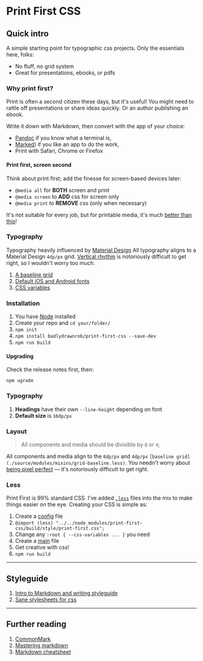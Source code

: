 # Print First CSS



## Quick intro

A simple starting point for typographic css projects. Only the essentials here, folks:

- No fluff, no grid system
- Great for presentations, ebooks, or pdfs


### Why print first?

Print is often a second citizen these days, but it's useful! You might need to rattle off presentations or share ideas quickly. Or an author publishing an ebook.

Write it down with Markdown, then convert with the app of your choice:

- [Pandoc](https://pandoc.org) if you know what a terminal is,
- [Marked](http://marked2app.com)) if you like an app to do the work,
- Print with Safari, Chrome or Firefox

#### Print first, screen second

Think about print first; add the finesse for screen-based devices later:

- `@media all` for **BOTH** screen and print
- `@media screen` to **ADD** css for screen only
- `@media print` to **REMOVE** css (only when necessary)

It's not suitable for every job, but for printable media, it's much [better than this](https://flyingdogcreative.com/why-your-web-pages-print-badly-and-how-to-fix-them/)!




### Typography

Typography heavily influenced by [Material Design](https://material.io/design/typography/the-type-system.html) All typography aligns to a Material Design `4dp/px` grid. [Vertical rhythm](http://webtypography.net/2.2.2) is notoriously difficult to get right, so I wouldn't worry too much.

1. [A baseline grid](./source/style/modules/mixins/grid-baseline.less)
2. [Default iOS and Android fonts](./source/style/modules/variables/typography.less)
3. [CSS variables](./source/style/modules/variables/_root.less)



### Installation

1. You have [Node](https://nodejs.org/en/) installed
2. Create your repo and `cd your/folder/`
3. `npm init` 
4. `npm install badlydrawnrob/print-first-css --save-dev`
5. `npm run build`

#### Upgrading

Check the release notes first, then:

`npm ugrade`




### Typography

1. **Headings** have their own `--line-height` depending on font
2. **Default size** is `16dp/px`




### Layout

> All components and media should be divisible by `8` or `4`;

All components and media align to the `8dp/px` and `4dp/px` `[baseline grid](./source/modules/mixins/grid-baseline.less)`. You needn't worry about [being pixel perfect](http://webtypography.net/2.2.2) — it's notoriously difficult to get right.




### Less

Print First is 99% standard CSS. I've added [`.less`](http://lesscss.org) files into the mix to make things easier on the eye. Creating your CSS is simple as:

1. Create a [config](./source/style/config.less) file
2. `@import (less) "../../node_modules/print-first-css/build/style/print-first.css";`
3. Change any `:root { --css-variables ... }` you need
4. Create a [main](./source/style/main.less) file
5. Get creative with css!
6. `npm run build`




----




## Styleguide

1. [Intro to Markdown and writing styleguide](./source/markdown/speciman.md)
2. [Sane stylesheets for css](https://github.com/badlydrawnrob/ecss)




----


## Further reading

1. [CommonMark](http://commonmark.org/help/)
2. [Mastering markdown](https://guides.github.com/features/mastering-markdown/#examples)
3. [Markdown cheatsheet](https://github.com/adam-p/markdown-here/wiki/Markdown-Cheatsheet)
